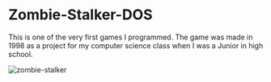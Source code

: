# Zombie-Stalker-DOS
This is one of the very first games I programmed. The game was made in 1998 as a project for my computer science class when I was a Junior in high school.



<img src="https://i.ibb.co/S7VyjxL/zombie-stalker.png" alt="zombie-stalker"/>
